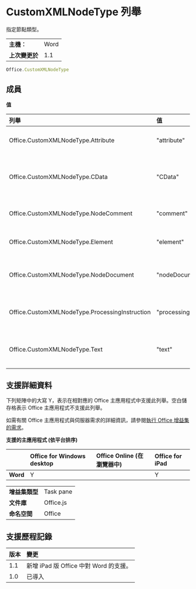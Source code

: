 
# CustomXMLNodeType 列舉
指定節點類型。



|||
|:-----|:-----|
|**主機︰**|Word|
|**上次變更於**|1.1|



```js
Office.CustomXMLNodeType
```


## 成員


**值**


|**列舉**|**值**|**說明**|
|:-----|:-----|:-----|
|Office.CustomXMLNodeType.Attribute|"attribute"|節點為屬性。|
|Office.CustomXMLNodeType.CData|"CData"|節點為 CData 類型。|
|Office.CustomXMLNodeType.NodeComment|"comment"|節點為註解。|
|Office.CustomXMLNodeType.Element|"element"|節點為元件。|
|Office.CustomXMLNodeType.NodeDocument|"nodeDocument"|節點為文件元素。|
|Office.CustomXMLNodeType.ProcessingInstruction|"processingInstruction"|節點為處理指示。|
|Office.CustomXMLNodeType.Text|"text"|節點為文字節點。|

## 支援詳細資料


下列矩陣中的大寫 Y，表示在相對應的 Office 主應用程式中支援此列舉。空白儲存格表示 Office 主應用程式不支援此列舉。

如需有關 Office 主應用程式與伺服器需求的詳細資訊，請參閱[執行 Office 增益集的需求](../../docs/overview/requirements-for-running-office-add-ins.md)。


**支援的主應用程式 (依平台排序)**


||**Office for Windows desktop**|**Office Online (在瀏覽器中)**|**Office for iPad**|
|:-----|:-----|:-----|:-----|
|**Word**|Y||Y|



|||
|:-----|:-----|
|**增益集類型**|Task pane|
|**文件庫**|Office.js|
|**命名空間**|Office|

## 支援歷程記錄


|**版本**|**變更**|
|:-----|:-----|
|1.1|新增 iPad 版 Office 中對 Word 的支援。|
|1.0|已導入|
